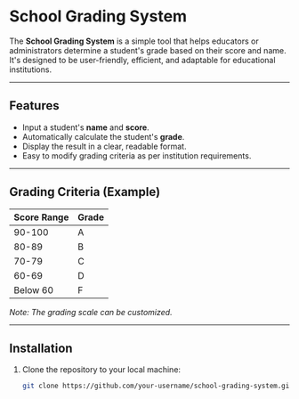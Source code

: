 # School Grading System

The **School Grading System** is a simple tool that helps educators or administrators determine a student's grade based on their score and name. It's designed to be user-friendly, efficient, and adaptable for educational institutions.

---

## Features
- Input a student's **name** and **score**.
- Automatically calculate the student's **grade**.
- Display the result in a clear, readable format.
- Easy to modify grading criteria as per institution requirements.

---

## Grading Criteria (Example)
| **Score Range** | **Grade** |
|------------------|-----------|
| 90-100           | A         |
| 80-89            | B         |
| 70-79            | C         |
| 60-69            | D         |
| Below 60         | F         |

*Note: The grading scale can be customized.*

---

## Installation

1. Clone the repository to your local machine:  
   ```bash
   git clone https://github.com/your-username/school-grading-system.git
